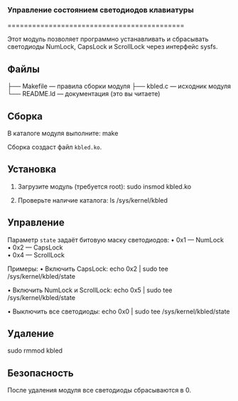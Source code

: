 ### Управление состоянием светодиодов клавиатуры
===========================================

Этот модуль позволяет программно устанавливать и сбрасывать
светодиоды NumLock, CapsLock и ScrollLock через интерфейс sysfs.

Файлы
----
  ├── Makefile      — правила сборки модуля
  ├── kbled.c       — исходник модуля
  └── README.ld     — документация (это вы читаете)

Сборка
----
В каталоге модуля выполните:
  make

Сборка создаст файл `kbled.ko`.

Установка
----
1. Загрузите модуль (требуется root):
     sudo insmod kbled.ko

2. Проверьте наличие каталога:
     ls /sys/kernel/kbled

Управление
----
Параметр `state` задаёт битовую маску светодиодов:
  • 0x1 — NumLock  
  • 0x2 — CapsLock  
  • 0x4 — ScrollLock  

Примеры:
  • Включить CapsLock:
      echo 0x2 | sudo tee /sys/kernel/kbled/state

  • Включить NumLock и ScrollLock:
      echo 0x5 | sudo tee /sys/kernel/kbled/state

  • Выключить все светодиоды:
      echo 0x0 | sudo tee /sys/kernel/kbled/state

Удаление
----
  sudo rmmod kbled

Безопасность
----
После удаления модуля все светодиоды сбрасываются в 0.
